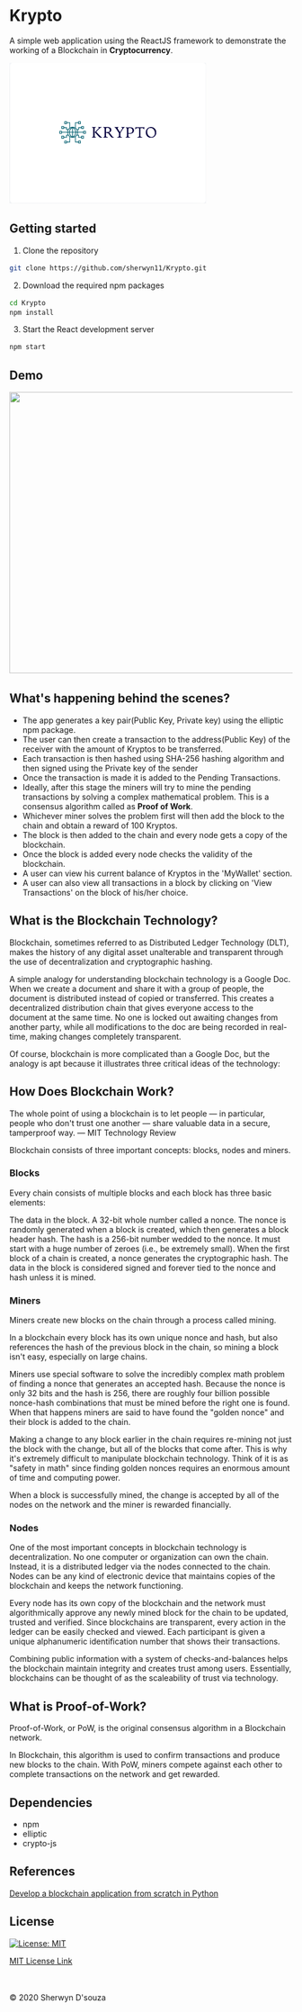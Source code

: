 # Krypto
A simple web application using the ReactJS framework to demonstrate the working of a Blockchain in <b>Cryptocurrency</b>.

<img src="Readme_requirements/logo.png" height="250px" width="350px"/>

## Getting started
1. Clone the repository
```bash
git clone https://github.com/sherwyn11/Krypto.git
```
2. Download the required npm packages
```bash
cd Krypto
npm install
```
3. Start the React development server
```bash
npm start
```

## Demo
<img src="Readme_requirements/Krypto.gif" height="500px" width="900px"/>


## What's happening behind the scenes?
<ul>
  <li> The app generates a key pair(Public Key, Private key) using the elliptic npm package.</li>
  <li> The user can then create a transaction to the address(Public Key) of the receiver with the amount of Kryptos to be transferred.</li>
  <li>Each transaction is then hashed using SHA-256 hashing algorithm and then signed using the Private key of the sender</li>
  <li>Once the transaction is made it is added to the Pending Transactions.</li>
  <li>Ideally, after this stage the miners will try to mine the pending transactions by solving a complex mathematical problem. This is a consensus algorithm called as <b>Proof of Work</b>.</li>
  <li>Whichever miner solves the problem first will then add the block to the chain and obtain a reward of 100 Kryptos.</li>
  <li>The block is then added to the chain and every node gets a copy of the blockchain.</li>
  <li>Once the block is added every node checks the validity of the blockchain.</li>
  <li>A user can view his current balance of Kryptos in the 'MyWallet' section.</li>
  <li>A user can also view all transactions in a block by clicking on 'View Transactions' on the block of his/her choice.</li>
</ul>

## What is the Blockchain Technology?
Blockchain, sometimes referred to as Distributed Ledger Technology (DLT), makes the history of any digital asset unalterable and transparent through the use of decentralization and cryptographic hashing.  

A simple analogy for understanding blockchain technology is a Google Doc. When we create a document and share it with a group of people, the document is distributed instead of copied or transferred. This creates a decentralized distribution chain that gives everyone access to the document at the same time. No one is locked out awaiting changes from another party, while all modifications to the doc are being recorded in real-time, making changes completely transparent.

Of course, blockchain is more complicated than a Google Doc, but the analogy is apt because it illustrates three critical ideas of the technology: 

## How Does Blockchain Work?
The whole point of using a blockchain is to let people — in particular, people who don't trust one another — share valuable data in a secure, tamperproof way.
— MIT Technology Review

Blockchain consists of three important concepts: blocks, nodes and miners.

### Blocks
Every chain consists of multiple blocks and each block has three basic elements:

The data in the block.
A 32-bit whole number called a nonce. The nonce is randomly generated when a block is created, which then generates a block header hash. 
The hash is a 256-bit number wedded to the nonce. It must start with a huge number of zeroes (i.e., be extremely small).
When the first block of a chain is created, a nonce generates the cryptographic hash. The data in the block is considered signed and forever tied to the nonce and hash unless it is mined.  

### Miners
Miners create new blocks on the chain through a process called mining.

In a blockchain every block has its own unique nonce and hash, but also references the hash of the previous block in the chain, so mining a block isn't easy, especially on large chains.

Miners use special software to solve the incredibly complex math problem of finding a nonce that generates an accepted hash. Because the nonce is only 32 bits and the hash is 256, there are roughly four billion possible nonce-hash combinations that must be mined before the right one is found. When that happens miners are said to have found the "golden nonce" and their block is added to the chain. 

Making a change to any block earlier in the chain requires re-mining not just the block with the change, but all of the blocks that come after. This is why it's extremely difficult to manipulate blockchain technology. Think of it is as "safety in math" since finding golden nonces requires an enormous amount of time and computing power.

When a block is successfully mined, the change is accepted by all of the nodes on the network and the miner is rewarded financially.

### Nodes
One of the most important concepts in blockchain technology is decentralization. No one computer or organization can own the chain. Instead, it is a distributed ledger via the nodes connected to the chain. Nodes can be any kind of electronic device that maintains copies of the blockchain and keeps the network functioning. 

Every node has its own copy of the blockchain and the network must algorithmically approve any newly mined block for the chain to be updated, trusted and verified. Since blockchains are transparent, every action in the ledger can be easily checked and viewed. Each participant is given a unique alphanumeric identification number that shows their transactions.

Combining public information with a system of checks-and-balances helps the blockchain maintain integrity and creates trust among users. Essentially, blockchains can be thought of as the scaleability of trust via technology. 

## What is Proof-of-Work?
Proof-of-Work, or PoW, is the original consensus algorithm in a Blockchain network.

In Blockchain, this algorithm is used to confirm transactions and produce new blocks to the chain. With PoW, miners compete against each other to complete transactions on the network and get rewarded.

## Dependencies
<ul>
  <li>npm</li>
  <li>elliptic</li>
  <li>crypto-js</li>
</ul>

## References
<a href="https://developer.ibm.com/technologies/blockchain/tutorials/develop-a-blockchain-application-from-scratch-in-python/">Develop a blockchain application from scratch in Python</a>

## License

[![License: MIT](https://img.shields.io/badge/License-MIT-yellow.svg)](https://opensource.org/licenses/MIT)

[MIT License Link](https://github.com/sherwyn11/Krypto/blob/master/LICENSE)

<br></br>
© 2020 Sherwyn D'souza
